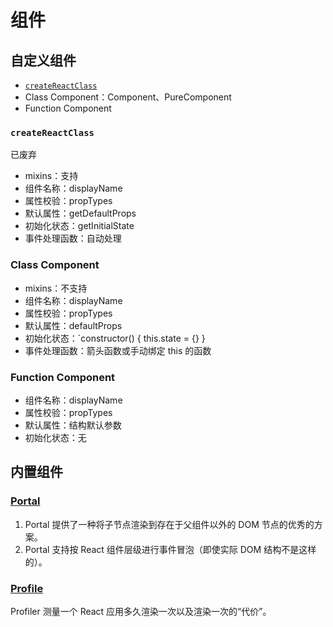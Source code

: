 # 组件

## 自定义组件

- [`createReactClass`](https://www.npmjs.com/package/create-react-class)
- Class Component：Component、PureComponent
- Function Component

### `createReactClass`

已废弃

- mixins：支持
- 组件名称：displayName
- 属性校验：propTypes
- 默认属性：getDefaultProps
- 初始化状态：getInitialState
- 事件处理函数：自动处理

### Class Component

- mixins：不支持
- 组件名称：displayName
- 属性校验：propTypes
- 默认属性：defaultProps
- 初始化状态：`constructor() { this.state = {} }
- 事件处理函数：箭头函数或手动绑定 this 的函数

### Function Component

- 组件名称：displayName
- 属性校验：propTypes
- 默认属性：结构默认参数
- 初始化状态：无

## 内置组件

### [Portal](https://zh-hans.reactjs.org/docs/portals.html)

1. Portal 提供了一种将子节点渲染到存在于父组件以外的 DOM 节点的优秀的方案。
2. Portal 支持按 React 组件层级进行事件冒泡（即使实际 DOM 结构不是这样的）。

### [Profile](https://zh-hans.reactjs.org/docs/profiler.html)

Profiler 测量一个 React 应用多久渲染一次以及渲染一次的“代价”。 
